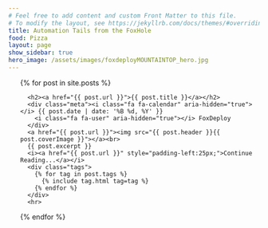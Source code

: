 ```yaml
---
# Feel free to add content and custom Front Matter to this file.
# To modify the layout, see https://jekyllrb.com/docs/themes/#overriding-theme-defaults
title: Automation Tails from the FoxHole
food: Pizza
layout: page
show_sidebar: true
hero_image: /assets/images/foxdeployMOUNTAINTOP_hero.jpg
---
```

<style>
  meta{
  
    color: #426f86;
    font-family: Raleway,Arial,Helvetica,sans-serif;
    /* font-size: 13px; */
    font-size: 0.6rem;
    margin-top: 1em;

  }
</style>
<ul>
  {% for post in site.posts %}

      <h2><a href="{{ post.url }}">{{ post.title }}</a></h2>
      <div class="meta"><i class="fa fa-calendar" aria-hidden="true"></i> {{ post.date | date: '%B %d, %Y' }}
        <i class="fa fa-user" aria-hidden="true"></i> FoxDeploy
      </div>
      <a href="{{ post.url }}"><img src="{{ post.header }}{{ post.coverImage }}"></a><br>
      {{ post.excerpt }}
      <i><a href="{{ post.url }}" style="padding-left:25px;">Continue Reading...</a></i>
      <div class="tags">
        {% for tag in post.tags %}
          {% include tag.html tag=tag %}
        {% endfor %}
      </div>
      <hr>
  {% endfor %}
</ul>